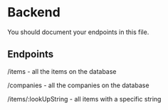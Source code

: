 # Backend

You should document your endpoints in this file.

## Endpoints

/items - all the items on the database

/companies - all the companies on the database

/items/:lookUpString - all items with a specific string

